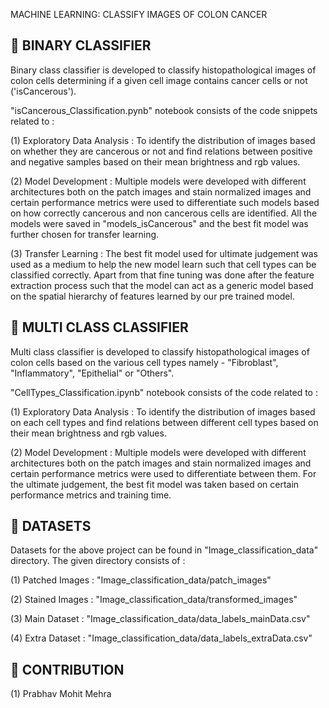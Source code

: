 MACHINE LEARNING: CLASSIFY IMAGES OF COLON CANCER

## :pencil: BINARY CLASSIFIER

Binary class classifier is developed to classify histopathological images of colon cells determining if a given cell image contains cancer cells or not ('isCancerous'). 

"isCancerous_Classification.pynb" notebook consists of the code snippets related to :

(1) Exploratory Data Analysis : To identify the distribution of images based on whether they are cancerous or not and find relations between positive and negative samples based on their mean brightness and rgb values.

(2) Model Development : Multiple models were developed with different architectures both on the patch images and stain normalized images and certain performance metrics were used to differentiate such models based on how correctly cancerous and non cancerous cells are identified. All the models were saved in "models_isCancerous" and the best fit model was further chosen for transfer learning.

(3) Transfer Learning : The best fit model used for ultimate judgement was used as a medium to help the new model learn such that cell types can be classified correctly. Apart from that fine tuning was done after the feature extraction process such that the model can act as a generic model based on the spatial hierarchy of features learned by our pre trained model.


## :pencil: MULTI CLASS CLASSIFIER

Multi class classifier is developed to classify histopathological images of colon cells based on the various cell types namely - "Fibroblast", "Inflammatory", "Epithelial" or "Others".

"CellTypes_Classification.ipynb" notebook consists of the code related to :

(1) Exploratory Data Analysis : To identify the distribution of images based on each cell types and find relations between different cell types based on their mean brightness and rgb values.

(2) Model Development : Multiple models were developed with different architectures both on the patch images and stain normalized images and certain performance metrics were used to differentiate between them. For the ultimate judgement, the best fit model was taken based on certain performance metrics and training time.


## :pencil: DATASETS

Datasets for the above project can be found in "Image_classification_data" directory. The given directory consists of :

(1) Patched Images : "Image_classification_data/patch_images"

(2) Stained Images : "Image_classification_data/transformed_images"

(3) Main Dataset : "Image_classification_data/data_labels_mainData.csv"

(4) Extra Dataset : "Image_classification_data/data_labels_extraData.csv"


## :pencil: CONTRIBUTION

(1) Prabhav Mohit Mehra
